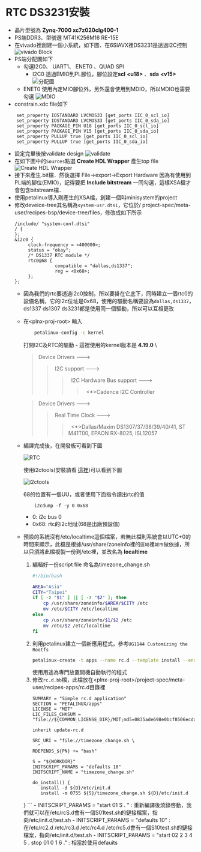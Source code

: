 
# RTC DS3231安裝
- 晶片型號為 __Zynq-7000 xc7z020clg400-1__
- PS端DDR3、型號選 MT41K256M16 RE-15E
- 在vivado裡創建一個小系統，如下圖．在6SIAVX裡DS3231是透過I2C控制
![vivado Block][1]
- PS端分配圖如下
  - 勾選I2C0、 UART1、 ENET0 、QUAD SPI 
    - I2C0 透過EMIO到PL腳位，腳位設定**scl**  __\<u18>__ 、**sda** __\<v15>__
![分配圖][2]
  -  ENET0 使用內定MIO腳位外，另外還會使用到MDIO，所以MDIO也需要勾選
![MDIO][3]
- constrain.xdc file如下
``` 
    set_property IOSTANDARD LVCMOS33 [get_ports IIC_0_scl_io]
    set_property IOSTANDARD LVCMOS33 [get_ports IIC_0_sda_io]
    set_property PACKAGE_PIN U18 [get_ports IIC_0_scl_io]
    set_property PACKAGE_PIN V15 [get_ports IIC_0_sda_io]
    set_property PULLUP true [get_ports IIC_0_scl_io]
    set_property PULLUP true [get_ports IIC_0_sda_io]
```
- 設定完畢後按validate design
    ![validate][4]
- 在如下圖中的`Sources`點選 __Create HDL Wrapper__ 產生top file
    ![Create HDL Wrapper][5]
- 接下來產生.bit檔．然後選擇 File->export->Export Hardware 因為有使用到PL端的腳位(EMIO)，記得要把 __Include bitstream__ 一同勾選，這樣XSA檔才會包含bitstream檔． 
- 使用petalinux導入剛產生的XSA檔，創建一個叫minisystem的project
- 修改deveice-tree其名稱為`system-usr.dtsi`，它位於<plnx-proj-root>/ project-spec/meta-user/recipes-bsp/device-tree/files，修改成如下所示
    ```
    /include/ "system-conf.dtsi"
    / {
    };
    &i2c0 {
         clock-frequency = <400000>;
         status = "okay";
         /* DS1337 RTC module */
         rtc0@68 {
                   compatible = "dallas,ds1337";
                   reg = <0x68>;
         };
    };
    ```
    - 因為我們的rtc要透過i2c0控制，所以要掛在它底下，同時建立一個rtc0的設備名稱，它的i2c位址是0x68，使用的驅動名稱要設為`dallas,ds1337`，ds1337 ds1307 ds3231都是使用同一個驅動，所以可以互相更改
    - 在\<plnx-proj-root> 輸入
        ```bash
            petalinux-config -c kernel 
        ```
        打開I2C及RTC的驅動
            - 這裡使用的kernel版本是 __4.19.0__ \
        > Device Drivers --->  
        >> &nbsp;I2C  support --->
        >>> &nbsp; I2C Hardware Bus support --->
        >>>> &nbsp; <*>Cadence I2C Controller 

        > Device Drivers --->  
        >> &nbsp;Real Time Clock --->
        >>>&nbsp; <*>Dallas/Maxim DS1307/37/38/39/40/41, ST M41T00, EPAON RX-8025, ISL12057
    
    - 編譯完成後，在開發板可看到下圖
        
        ![RTC][6] 

      使用i2ctools(安裝請看 [這裡](6SIAVX_DesignNote_rootfs_tools.md))可以看到下圖

        ![i2ctools][7]

        68的位置有一個UU，或者使用下面指令讀出rtc的值
        ```
            i2cdump -f -y 0 0x68
        ```
        - 0: i2c bus 0
        - 0x68: rtc的i2c地址(68是出廠預設值)     
  - 預設的系統沒有/etc/localtime這個檔案，若無此檔則系統會以UTC+0的時間來顯示，此檔是根據/usr/share/zoneinfo裡的`區域`裡`城市`做依據，所以只須將此檔複製一份到/etc裡，並改名為 __localtime__
    1. 編輯好一份script file 命名為timezone_change.sh
        ```bash
        #!/bin/bash

        AREA="Asia"
        CITY="Taipei"
        if [ -z "$1" ] || [ -z "$2" ]; then 
        	cp /usr/share/zoneinfo/$AREA/$CITY /etc
            mv /etc/$CITY /etc/localtime
        else
            cp /usr/share/zoneinfo/$1/$2 /etc   
            mv /etc/$2 /etc/localtime
        fi
        ``` 
    2. 利用petalinux建立一個新應用程式，參考`UG1144 Customizing the Rootfs`
        ```bash
        petalinux-create -t apps --name rc.d --template install --enable
        ```    
        使用用途為專門放置開機自動執行的程式
    3. 修改`rc.d.bb`檔，此檔放在\<plnx-proj-root>/project-spec/meta-user/recipes-apps/rc.d目錄裡
         ``` 
         SUMMARY = "Simple rc.d application"
         SECTION = "PETALINUX/apps"
         LICENSE = "MIT"
         LIC_FILES_CHKSUM = "file://${COMMON_LICENSE_DIR}/MIT;md5=0835ade698e0bcf8506ecda2f7b4f302"
         
        inherit update-rc.d

        SRC_URI = "file://timezone_change.sh \
	       "
        RDEPENDS_${PN} += "bash"

        S = "${WORKDIR}"
        INITSCRIPT_PARAMS = "defaults 10"
        INITSCRIPT_NAME = "timezone_change.sh"

        do_install() {
	        install -d ${D}/etc/init.d
	        install -m 0755 ${S}/timezone_change.sh ${D}/etc/init.d
    }
        ```
        - INITSCRIPT_PARAMS = "start 01 S . "  : 重新編譯後燒錄啓動，我們就可以在/etc/rcS.d會有一個S01test.sh的鏈接檔案，指向/etc/init.d/test.sh
        - INITSCRIPT_PARAMS = "defaults 10"  : 在/etc/rc2.d /etc/rc3.d /etc/rc4.d /etc/rc5.d會有一個S10test.sh的鏈接檔案，指向/etc/init.d/test.sh
        - INITSCRIPT_PARAMS = "start 02 2 3 4 5 . stop 01 0 1 6 ." : 相當於使用defauits

[1]: ./png/vivado_IIC_0.png
[2]: ./png/vivado_PS.png
[3]: ./png/vivado_IIC_ETH_MIO.png
[4]: ./png/vivado_validate.png
[5]: ./png/vivado_create_HDL_weapper.png
[6]: ./png/vivado_RTC_installed.png
[7]: ./png/vivado_RTC_installed_i2ctool.png







